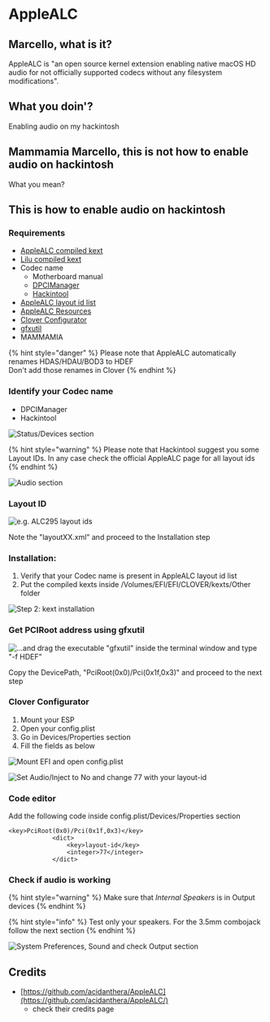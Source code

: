 # AppleALC

## Marcello, what is it?

AppleALC is "an open source kernel extension enabling native macOS HD audio for not officially supported codecs without any filesystem modifications".

## What you doin'?

Enabling audio on my hackintosh

## Mammamia Marcello, this is not how to enable audio on hackintosh

What you mean?

## This is how to enable audio on hackintosh

### Requirements

* [AppleALC compiled kext](https://github.com/acidanthera/AppleALC/releases)
* [Lilu compiled kext](https://github.com/acidanthera/Lilu/releases)
* Codec name
  * Motherboard manual
  * [DPCIManager](https://github.com/MuntashirAkon/DPCIManager/releases)
  * [Hackintool](http://headsoft.com.au/download/mac/Hackintool.zip)
* [AppleALC layout id list](https://github.com/acidanthera/AppleALC/wiki/Supported-codecs)
* [AppleALC Resources](https://github.com/acidanthera/AppleALC/tree/master/Resources)
* [Clover Configurator](https://mackie100projects.altervista.org/download-clover-configurator/)
* [gfxutil](https://github.com/acidanthera/gfxutil/releases)
* MAMMAMIA

{% hint style="danger" %}
Please note that AppleALC automatically renames HDAS/HDAU/BOD3 to HDEF  
Don't add those renames in Clover
{% endhint %}

### Identify your Codec name

* DPCIManager
* Hackintool

![Status/Devices section](../.gitbook/assets/image%20%2857%29.png)

{% hint style="warning" %}
Please note that Hackintool suggest you some Layout IDs. In any case check the official AppleALC page for all layout ids
{% endhint %}

![Audio section](../.gitbook/assets/image%20%2828%29.png)

### Layout ID

![e.g. ALC295 layout ids](../.gitbook/assets/image%20%2825%29.png)

Note the "layoutXX.xml" and proceed to the Installation step

### Installation:

1. Verify that your Codec name is present in AppleALC layout id list
2. Put the compiled kexts inside /Volumes/EFI/EFI/CLOVER/kexts/Other folder

![Step 2: kext installation](../.gitbook/assets/image%20%2846%29.png)

### Get PCIRoot address using gfxutil

![...and drag the executable &quot;gfxutil&quot; inside the terminal window and type &quot;-f HDEF&quot; ](../.gitbook/assets/image%20%2845%29.png)

Copy the DevicePath, "PciRoot\(0x0\)/Pci\(0x1f,0x3\)" and proceed to the next step

### Clover Configurator

1. Mount your ESP 
2. Open your config.plist
3. Go in Devices/Properties section
4. Fill the fields as below

![Mount EFI and open config.plist](../.gitbook/assets/image%20%2823%29.png)

![Set Audio/Inject to No and change 77 with your layout-id](../.gitbook/assets/image%20%2826%29.png)



### Code editor

Add the following code inside config.plist/Devices/Properties section

```text
<key>PciRoot(0x0)/Pci(0x1f,0x3)</key>
			<dict>
				<key>layout-id</key>
				<integer>77</integer>
			</dict>
```

### Check if audio is working

{% hint style="warning" %}
Make sure that _Internal Speakers_ is in Output devices
{% endhint %}

{% hint style="info" %}
Test only your speakers. For the 3.5mm combojack follow the next section
{% endhint %}

![System Preferences, Sound and check Output section](../.gitbook/assets/image%20%2848%29.png)

## Credits

* [https://github.com/acidanthera/AppleALC](https://github.com/acidanthera/AppleALC/)
  * check their credits page









